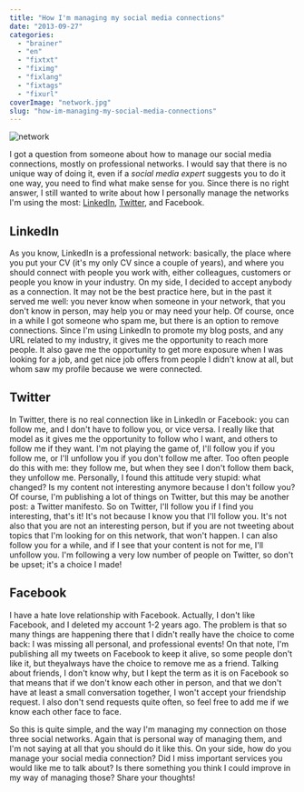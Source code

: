 ```yaml
---
title: "How I'm managing my social media connections"
date: "2013-09-27"
categories: 
  - "brainer"
  - "en"
  - "fixtxt"
  - "fiximg"
  - "fixlang"
  - "fixtags"
  - "fixurl"
coverImage: "network.jpg"
slug: "how-im-managing-my-social-media-connections"
---
```


![network](images/network.jpg)

I got a question from someone about how to manage our social media connections, mostly on professional networks. I would say that there is no unique way of doing it, even if a _social media expert_ suggests you to do it one way, you need to find what make sense for you. Since there is no right answer, I still wanted to write about how I personally manage the networks I'm using the most: [LinkedIn](https://www.linkedin.com/in/fredericharper), [Twitter](https://twitter.com/fharper), and Facebook.

## LinkedIn

As you know, LinkedIn is a professional network: basically, the place where you put your CV (it's my only CV since a couple of years), and where you should connect with people you work with, either colleagues, customers or people you know in your industry. On my side, I decided to accept anybody as a connection. It may not be the best practice here, but in the past it served me well: you never know when someone in your network, that you don't know in person, may help you or may need your help. Of course, once in a while I got someone who spam me, but there is an option to remove connections. Since I'm using LinkedIn to promote my blog posts, and any URL related to my industry, it gives me the opportunity to reach more people. It also gave me the opportunity to get more exposure when I was looking for a job, and get nice job offers from people I didn't know at all, but whom saw my profile because we were connected.

## Twitter

In Twitter, there is no real connection like in LinkedIn or Facebook: you can follow me, and I don't have to follow you, or vice versa. I really like that model as it gives me the opportunity to follow who I want, and others to follow me if they want. I'm not playing the game of, I'll follow you if you follow me, or I'll unfollow you if you don't follow me after. Too often people do this with me: they follow me, but when they see I don't follow them back, they unfollow me. Personally, I found this attitude very stupid: what changed? Is my content not interesting anymore because I don't follow you? Of course, I'm publishing a lot of things on Twitter, but this may be another post: a Twitter manifesto. So on Twitter, I'll follow you if I find you interesting, that's it! It's not because I know you that I'll follow you. It's not also that you are not an interesting person, but if you are not tweeting about topics that I'm looking for on this network, that won't happen. I can also follow you for a while, and if I see that your content is not for me, I'll unfollow you. I'm following a very low number of people on Twitter, so don't be upset; it's a choice I made!

## Facebook

I have a hate love relationship with Facebook. Actually, I don't like Facebook, and I deleted my account 1-2 years ago. The problem is that so many things are happening there that I didn't really have the choice to come back: I was missing all personal, and professional events! On that note, I'm publishing all my tweets on Facebook to keep it alive, so some people don't like it, but theyalways have the choice to remove me as a friend. Talking about friends, I don't know why, but I kept the term as it is on Facebook so that means that if we don't know each other in person, and that we don't have at least a small conversation together, I won't accept your friendship request. I also don't send requests quite often, so feel free to add me if we know each other face to face.

So this is quite simple, and the way I'm managing my connection on those three social networks. Again that is personal way of managing them, and I'm not saying at all that you should do it like this. On your side, how do you manage your social media connection? Did I miss important services you would like me to talk about? Is there something you think I could improve in my way of managing those? Share your thoughts!
